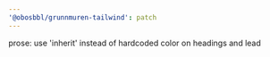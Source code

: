 ```yaml
---
'@obosbbl/grunnmuren-tailwind': patch
---
```


prose: use 'inherit' instead of hardcoded color on headings and lead
